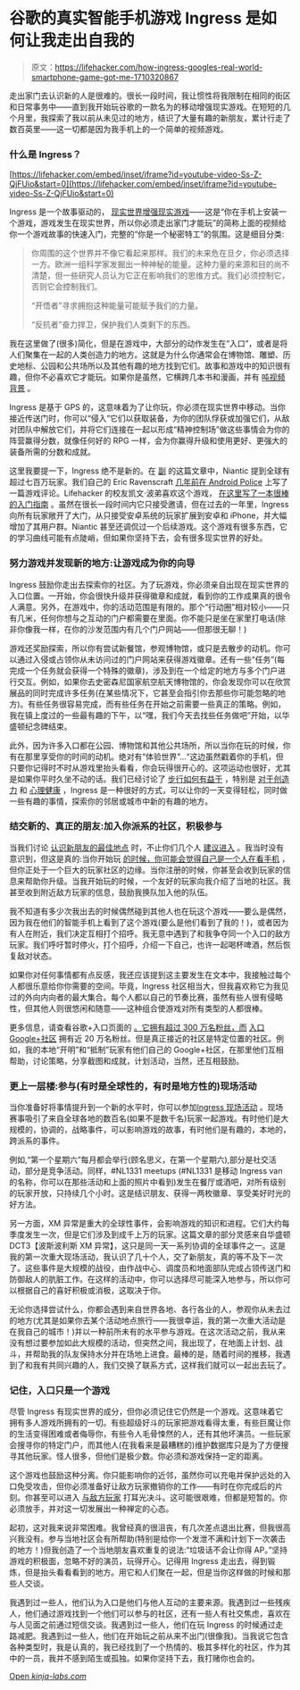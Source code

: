 # 谷歌的真实智能手机游戏 Ingress 是如何让我走出自我的

> 原文：<https://lifehacker.com/how-ingress-googles-real-world-smartphone-game-got-me-1710320867>

走出家门去认识新的人是很难的。很长一段时间，我让惯性将我限制在相同的街区和日常事务中——直到我开始玩谷歌的一款名为的移动增强现实游戏。在短短的几个月里，我探索了我以前从未见过的地方，结识了大量有趣的新朋友，累计行走了数百英里——这一切都是因为我手机上的一个简单的视频游戏。



### 什么是 Ingress？

 [https://lifehacker.com/embed/inset/iframe?id=youtube-video-Ss-Z-QjFUio&start=0](https://lifehacker.com/embed/inset/iframe?id=youtube-video-Ss-Z-QjFUio&start=0) 

Ingress 是一个故事驱动的， [现实世界增强现实游戏](http://en.wikipedia.org/wiki/Ingress_%28game%29)——这是“你在手机上安装一个游戏，游戏发生在现实世界，所以你必须走出家门才能玩”的简称上面的视频给你一个游戏故事的快速入门，完整的“你是一个秘密特工”的氛围。这是细目分类:

> 你周围的这个世界并不像它看起来那样。我们的未来危在旦夕，你必须选择一方。欧洲一组科学家发掘出一种神秘的能量。这种力量的来源和目的尚不清楚，但一些研究人员认为它正在影响我们的思维方式。我们必须控制它，否则它会控制我们。
> 
> “开悟者”寻求拥抱这种能量可能赋予我们的力量。
> 
> “反抗者”奋力捍卫，保护我们人类剩下的东西。

我在这里做了(很多)简化，但是在游戏中，大部分的动作发生在“入口”，或者是将人们聚集在一起的人类创造力的地方。这就是为什么你通常会在博物馆、雕塑、历史地标、公园和公共场所以及其他有趣的地方找到它们。故事和游戏中的知识很有趣，但你不必喜欢它才能玩。如果你是虽然，它横跨几本书和漫画，并有 [吨视频背景](https://www.youtube.com/user/ingress) 。

Ingress 是基于 GPS 的，这意味着为了让你玩，你必须在现实世界中移动。当你接近传送门时，你可以“侵入”它们以获取装备，为你的团队俘获或加强它们，从敌对团队中解放它们，并将它们连接在一起以形成“精神控制场”做这些事情会为你的阵营赢得分数，就像任何好的 RPG 一样，会为你赢得升级和使用更好、更强大的装备所需的分数和成就。

这里我要提一下，Ingress 绝不是新的。在 [副](http://motherboard.vice.com/en_ca/read/the-king-of-augmented-street-fighting-the-worlds-best-ingress-player) 的这篇文章中，Niantic 提到全球有超过七百万玩家。我们自己的 Eric Ravenscraft [几年前在 Android Police](http://www.androidpolice.com/2012/11/20/ingress-is-by-far-the-best-augmented-reality-game-a-curious-explorer-in-the-city-can-play/) 上写了一篇游戏评论。Lifehacker 的校友凯文·波弟喜欢这个游戏， [在这里写了一本很棒的入门指南](http://www.itworld.com/article/2833120/mobile/a-primer-and-faq-for-ingress--google-s-odd-awesome-mobile-game.html) 。虽然在很长一段时间内它只接受邀请，但在过去的一年里，Ingress 向所有玩家敞开了大门，从只接受安卓系统的玩家扩展到安卓和 iPhone，并大幅增加了其用户群。Niantic 甚至还调侃过一个后续游戏。这个游戏有很多东西，它的学习曲线可能有点陡峭，但如果你坚持下去，会有很多现实世界的好处。

### 努力游戏并发现新的地方:让游戏成为你的向导

Ingress 鼓励你走出去探索你的社区。为了玩游戏，你必须亲自出现在现实世界的入口位置。一开始，你会很快升级并获得徽章和成就，看到你的工作成果真的很令人满意。另外，在游戏中，你的活动范围是有限的。那个“行动圈”相对较小——只有几米，任何你想与之互动的门户都需要在里面。你不能只是坐在家里打电话(除非你像我一样，在你的沙发范围内有几个门户网站——但那很无聊！)

游戏还奖励探索，所以你有尝试新餐馆，参观博物馆，或只是去散步的动机。你可以通过入侵或占领你从未访问过的门户网站来获得游戏徽章。还有一些“任务”(每完成一个任务就会获得一个特殊的徽章)，涉及到在一个给定的地方与多个门户进行交互。例如，如果你去史密森尼国家航空航天博物馆的，你会发现你可以在欣赏展品的同时完成许多任务(在某些情况下，它甚至会指引你去那些你可能忽略的地方)。有些任务很容易完成，而有些任务在开始之前需要一些真正的策略。例如，我在镇上度过的一些最有趣的下午，以“嘿，我们今天去找些任务做吧”开始，以华盛顿纪念碑结束。

此外，因为许多入口都在公园、博物馆和其他公共场所，所以当你在玩的时候，你有在那里享受你的时间的动机。绝对有“体验世界”...“这边虽然戳着你的手机，但只要你记得时不时从游戏里抬头看看，你会玩得很开心的。这项运动也很好，尤其是如果你平时久坐不动的话。我们已经讨论了 [步行如何有益于](https://lifehacker.com/why-walking-throughout-the-day-is-just-as-important-as-5990300) ，特别是 [对于创造力](https://lifehacker.com/study-explains-why-walking-can-boost-your-creativity-1569838156) 和 [心理健康](http://lifehacker.com/walking-organizes-the-world-around-us-1631070101) ，Ingress 是一种很好的方式，可以让你的一天变得轻松，同时做一些有趣的事情，探索你的邻居或城市中新的有趣的地方。

### 结交新的、真正的朋友:加入你派系的社区，积极参与

当我们讨论 [认识新朋友的最佳地点](https://lifehacker.com/the-best-places-to-meet-new-people-1512814587) 时，不止你们几个人 [建议进入](http://lifehacker.com/play-ingress-install-the-app-on-your-android-phone-jo-1513138863) 。我当时没有意识到，但这是真的:当你开始玩 [的时候，你可能会觉得自己是一个人在看手机](https://lifehacker.com/why-its-so-hard-to-make-friends-after-college-and-wha-488975744) ，但你正处于一个巨大的玩家社区的边缘。当你注册的时候，你甚至会收到玩家的信息来帮助你升级。当我开始玩的时候，一个友好的玩家向我介绍了当地的社区。我甚至收到附近敌方玩家的信息，鼓励我换队加入他的队伍。

我不知道有多少次我出去的时候偶然碰到其他人也在玩这个游戏——要么是偶然，因为我在他们的智能手机上看到了这个游戏(要么是他们看到了我的！)，或者因为有人在附近，我们决定互相打个招呼。我无意中遇到了和我争夺同一个入口的敌方玩家。我们呼吁暂时停火，打个招呼，介绍一下自己，也许一起喝杯啤酒，然后恢复敌对状态。

如果你对任何事情都有点反感，我还应该提到这主要发生在文本中，我接触过每个人都很乐意给你你需要的空间。毕竟，Ingress 社区相当大，但我喜欢称它为我见过的外向内向者的最大集合。每个人都以自己的节奏比赛，虽然有些人很有侵略性，但其他人则很悠闲和随意——这种组合使游戏对所有类型的人都很棒。

更多信息，请查看谷歌+入口页面的 [。它拥有超过 300 万名粉丝，而](https://plus.google.com/+Ingress/posts) [入口 Google+社区](https://plus.google.com/communities/103803967875500436831) 拥有近 20 万名粉丝。但是真正接近的社区是特定位置的社区。例如，我的本地“开明”和“抵制”玩家有他们自己的 Google+社区，在那里他们互相帮助，讨论策略，分享截图和成就，计划活动，当然，还互相鼓励。

### 更上一层楼:参与(有时是全球性的，有时是地方性的)现场活动

当你准备好将事情提升到一个新的水平时，你可以参加[Ingress 现场活动](https://www.ingress.com/events) 。现场赛事吸引了来自全球各地的数百名(如果不是数千名)玩家一起游戏。有时他们是大规模的，协调的，战略事件，可以影响游戏的故事，有时他们是有趣的，本地的，跨派系的事件。

例如,“第一个星期六”每月都会举行(顾名思义，在第一个星期六),部分是社交活动，部分是竞争活动。同样，#NL1331 meetups (#NL1331 是移动 Ingress van 的名称，你可以在那些活动和上面的照片中看到)发生在餐厅或酒吧，对所有级别的玩家开放，只持续几个小时。这是结识朋友、获得一两枚徽章、享受美好时光的好方法。

另一方面，XM 异常是重大的全球性事件，会影响游戏的知识和进程。它们大约每季度发生一次，但是它们涉及到成千上万的玩家。这篇文章的部分灵感来自华盛顿 DCT3【波斯波利斯 XM 异常】，这只是同一天一系列协调的全球事件之一。这是我的第一次重大现场活动，我认识了几十个人，交了新朋友，真的等不及下一次了。这些事件是大规模的战役，由作战中心、调度员和地面部队完成占领传送门和防御敌人的肮脏工作。在这样的活动中，你可以选择尽可能深入地参与，所以你可以根据自己的喜好积极或消极，这取决于你。

无论你选择尝试什么，你都会遇到来自世界各地、各行各业的人，参观你从未去过的地方(尤其是如果你去某个活动地点旅行——我很幸运，我的第一次重大活动是在我自己的城市！)并以一种前所未有的水平参与游戏。在这次活动之前，我从来没有想过要参加如此大规模的活动，但突然之间，我出现了，在地面上计划、战斗，并帮助我的队友保持水分并在场地上进食。最棒的是，随着时间的推移，我遇到了和我有共同兴趣的人，我们交换了联系方式，这样我们就可以一起出去玩了。

### 记住，入口只是一个游戏

尽管 Ingress 有现实世界的成分，但你必须记住它仍然是一个游戏。这意味着它拥有多人游戏所拥有的一切。有些超级好斗的玩家把游戏看得太重，有些巨魔让你的生活变得困难或者侮辱你，有些令人毛骨悚然的人，还有其他坏演员。一些玩家会搜寻你的特定门户，而其他人(在我看来是最糟糕的)维护数据库只是为了方便搜寻其他玩家。怪人很多，但他们是极少数。你必须和游戏保持一定的距离。

这个游戏也鼓励这种分离。你只能影响你的近邻，虽然你可以充电并保护远处的入口免受攻击，但你必须准备好让敌方玩家撤销你的工作——有时在你完成后的片刻。你甚至可以进入 [与敌方玩家](http://pvponline.com/comic/2014/08/19/resistance-is-futile) 打耳光决斗。这可能很艰难，但都是短暂的。你必须放手，并对这一切发展出一种禅定的心态。

起初，这对我来说非常困难。我曾经真的很沮丧，有几次差点退出比赛，但我很高兴我没有。参与当地社区会有所帮助(特别是给你一个发泄不满和计划下一次袭击的地方！)但我创造了一个当地朋友喜欢重复的说法:“垃圾话不会让你得 AP。”坚持游戏的积极面，忽略不好的演员，玩得开心。记得用 Ingress 走出去，得到锻炼，但是抬头看看看到的地方。用它和人们聚在一起，但是当你这样做的时候和那些人交谈。

我遇到过一些人，他们认为入口是他们与他人互动的主要来源。我遇到过一些残疾人，他们通过游戏找到一个他们可以参与的社区，还有一些人有社交焦虑，喜欢在与人见面之前通过短信交谈。我遇到过一些人，他们在玩 Ingress 的时候通过走路减肥。我遇到过一些人，他们在开始玩之前从来不出门(很像我)。当我说它包含各种类型时，我是认真的，我已经找到了一个热情的、极其多样化的社区，作为其中的一员，我并不感到陌生或孤独。如果你坚持下去，我打赌你也会的。

[Open *kinja-labs.com*](http://kinja-labs.com/related-widget/?posts=5982622,488975744,656426705&title=It's%20Time%20to%20Move.)